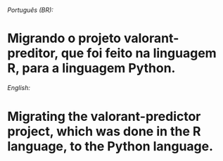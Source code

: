 ###### Português (BR):

# Migrando o projeto valorant-preditor, que foi feito na linguagem R, para a linguagem Python.

###### English:

# Migrating the valorant-predictor project, which was done in the R language, to the Python language.
